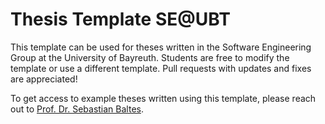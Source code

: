 # Thesis Template SE@UBT

This template can be used for theses written in the Software Engineering Group at the University of Bayreuth.
Students are free to modify the template or use a different template.
Pull requests with updates and fixes are appreciated!

To get access to example theses written using this template, please reach out to [Prof. Dr. Sebastian Baltes](https://www.se.uni-bayreuth.de/en/people/index.html).

